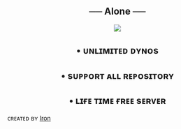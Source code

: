 <h2 align="center">
    ── Alone ──
</h2>

<p align="center"><a href="https://t.me/ALONE_WAS_BOT"><img src="https://telegra.ph//file/cd01a3c8be42783d5233f.jpg"></a></p>

<h2 align="center">
    • ᴜɴʟɪᴍɪᴛᴇᴅ ᴅʏɴᴏs   
</h2>
 
<h2 align="center">
    • sᴜᴘᴘᴏʀᴛ ᴀʟʟ ʀᴇᴘᴏsɪᴛᴏʀʏ 
</h2>

<h2 align="center">
    • ʟɪғᴇ ᴛɪᴍᴇ ғʀᴇᴇ sᴇʀᴠᴇʀ
</h2

ᴄʀᴇᴀᴛᴇᴅ ʙʏ [Iron](https://t.me/ALONE_WAS_BOT)
